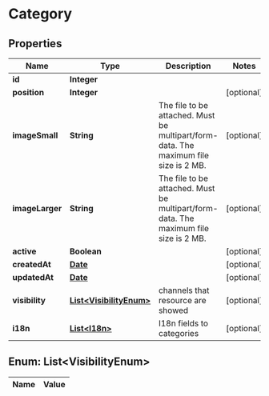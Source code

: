 
# Category

## Properties
Name | Type | Description | Notes
------------ | ------------- | ------------- | -------------
**id** | **Integer** |  | 
**position** | **Integer** |  |  [optional]
**imageSmall** | **String** | The file to be attached. Must be multipart/form-data. The maximum file size is 2 MB.  |  [optional]
**imageLarger** | **String** | The file to be attached. Must be multipart/form-data. The maximum file size is 2 MB.  |  [optional]
**active** | **Boolean** |  |  [optional]
**createdAt** | [**Date**](Date.md) |  |  [optional]
**updatedAt** | [**Date**](Date.md) |  |  [optional]
**visibility** | [**List&lt;VisibilityEnum&gt;**](#List&lt;VisibilityEnum&gt;) | channels that resource are showed |  [optional]
**i18n** | [**List&lt;I18n&gt;**](I18n.md) | I18n fields to categories |  [optional]


<a name="List<VisibilityEnum>"></a>
## Enum: List&lt;VisibilityEnum&gt;
Name | Value
---- | -----



